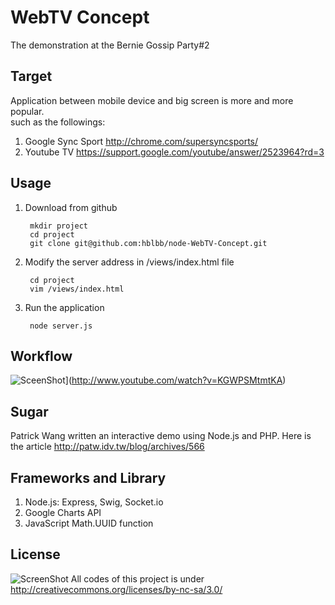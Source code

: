 WebTV Concept
=============

The demonstration at the Bernie Gossip Party#2

Target
------
Application between mobile device and big screen is more and more popular.   
such as the followings:

1. Google Sync Sport http://chrome.com/supersyncsports/
2. Youtube TV https://support.google.com/youtube/answer/2523964?rd=3

Usage
-----
1. Download from github
    
        mkdir project
        cd project
        git clone git@github.com:hblbb/node-WebTV-Concept.git

2. Modify the server address in /views/index.html file

        cd project
        vim /views/index.html
    
3. Run the application

        node server.js

Workflow
--------
![SceenShot](https://raw.github.com/GabLeRoux/WebMole/master/ressources/WebMole_Youtube_Video.png)](http://www.youtube.com/watch?v=KGWPSMtmtKA)

Sugar
-----
Patrick Wang written an interactive demo using Node.js and PHP.
Here is the article http://patw.idv.tw/blog/archives/566

Frameworks and Library
----------------------

1. Node.js: Express, Swig, Socket.io
2. Google Charts API
3. JavaScript Math.UUID function

License
-------
![ScreenShot](http://i.creativecommons.org/l/by-nc-sa/3.0/88x31.png)
All codes of this project is under http://creativecommons.org/licenses/by-nc-sa/3.0/